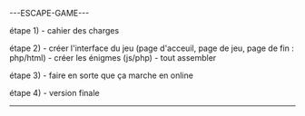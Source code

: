 ---ESCAPE-GAME---

étape 1) - cahier des charges

étape 2) - créer l'interface du jeu (page d'acceuil, page de jeu, page de fin : php/html)
         - créer les énigmes (js/php)
         - tout assembler

étape 3) - faire en sorte que ça marche en online

étape 4) - version finale

-----------------
